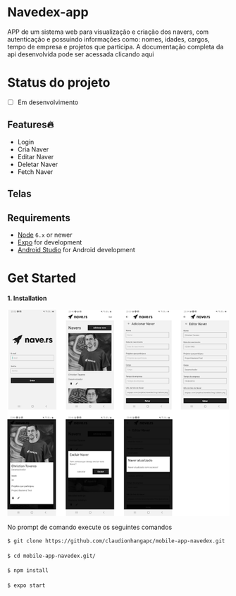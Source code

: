 # Navedex-app
APP de um sistema web para visualização e criação dos navers, com autenticação e possuindo informações como: nomes, idades, cargos, tempo de empresa e projetos que participa. A documentação completa da api desenvolvida pode ser acessada clicando aqui

# Status do projeto 

- [ ] Em desenvolvimento

## Features🔥
- Login 
- Cria Naver
- Editar Naver
- Deletar Naver
- Fetch Naver

##  Telas


## Requirements
- [Node](https://nodejs.org) `6.x` or newer
- [Expo](https://docs.expo.dev/) for development
- [Android Studio](https://developer.android.com/studio/index.html) for Android development

# Get Started


#### 1. Installation
<img src="screens.png">

No prompt de comando execute os seguintes comandos

```sh
$ git clone https://github.com/claudionhangapc/mobile-app-navedex.git

$ cd mobile-app-navedex.git/

$ npm install

$ expo start

```

